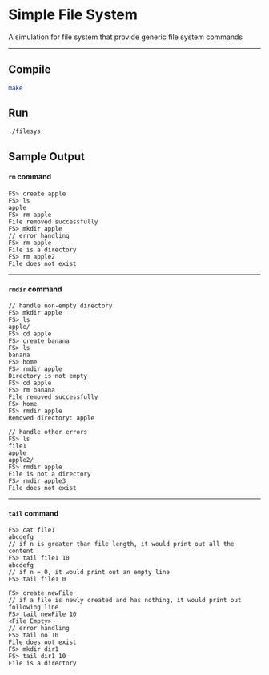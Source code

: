 # Simple File System

A simulation for file system that provide generic file system commands

---

## Compile
```bash
make
```

## Run
```bash
./filesys
```

## Sample Output

#### `rm` command
```
FS> create apple
FS> ls
apple
FS> rm apple
File removed successfully
FS> mkdir apple
// error handling
FS> rm apple
File is a directory
FS> rm apple2
File does not exist
```
---
#### `rmdir` command
```
// handle non-empty directory
FS> mkdir apple
FS> ls
apple/
FS> cd apple
FS> create banana
FS> ls
banana
FS> home
FS> rmdir apple
Directory is not empty
FS> cd apple
FS> rm banana
File removed successfully
FS> home
FS> rmdir apple
Removed directory: apple
```
```
// handle other errors
FS> ls
file1
apple
apple2/
FS> rmdir apple
File is not a directory
FS> rmdir apple3
File does not exist
```
---
#### `tail` command
```
FS> cat file1
abcdefg
// if n is greater than file length, it would print out all the content
FS> tail file1 10
abcdefg
// if n = 0, it would print out an empty line
FS> tail file1 0

FS> create newFile
// if a file is newly created and has nothing, it would print out following line
FS> tail newFile 10
<File Empty>
// error handling
FS> tail no 10
File does not exist
FS> mkdir dir1
FS> tail dir1 10
File is a directory
```